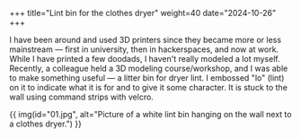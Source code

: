 +++
title="Lint bin for the clothes dryer"
weight=40
date="2024-10-26"
+++

I have been around and used 3D printers since they became more or less mainstream — first in university, then in hackerspaces, and now at work. While I have printed a few doodads, I haven't really modeled a lot myself. Recently, a colleague held a 3D modeling course/workshop, and I was able to make something useful — a litter bin for dryer lint. I embossed "lo" (lint) on it to indicate what it is for and to give it some character. It is stuck to the wall using command strips with velcro.

{{ img(id="01.jpg", alt="Picture of a white lint bin hanging on the wall next to a clothes dryer.") }}
